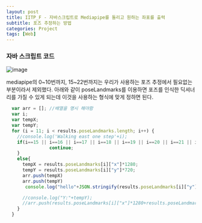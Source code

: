 ```yaml
---
layout: post
title: IITP_F - 자바스크립트로 Mediapipe를 돌리고 원하는 좌표를 출력
subtitle: 포즈 추정하는 방법
categories: Project
tags: [Web]
---
```



### 자바 스크립트 코드


![image](https://user-images.githubusercontent.com/62547169/130901593-e7bb7460-6b6f-45fe-992b-b7884f935a8e.png)




mediapipe의 0~10번까지, 15~22번까지는 우리가 사용하는 포즈 추정에서 필요없는 부분이라서 제외했다.
아래와 같이 poseLandmarks를 이용하면 포즈를 인식한 딕셔너리를 가질 수 있게 되는데 이것을 사용하는 형식에 맞게 정하면 된다.

```javascript
  var arr = []; //배열을 명시 해야함
  var i;
  var tempX;
  var tempY;
  for (i = 11; i < results.poseLandmarks.length; i++) {
    //console.log('Walking east one step'+i);
    if(i==15 || i==16 || i==17 || i==18 || i==19 || i==20 || i==21 || i==22){
                continue;
    }
    else{
      tempX = results.poseLandmarks[i]["x"]*1280;
      tempY = results.poseLandmarks[i]["y"]*720;
      arr.push(tempX)
      arr.push(tempY)
       console.log("hello"+JSON.stringify(results.poseLandmarks[i]["y"])*960);

      //console.log("Y:"+tempY);
      //arr.push(results.poseLandmarks[i]["x"]*1280+results.poseLandmarks[i]["y"]*720);
    }
  }

```



